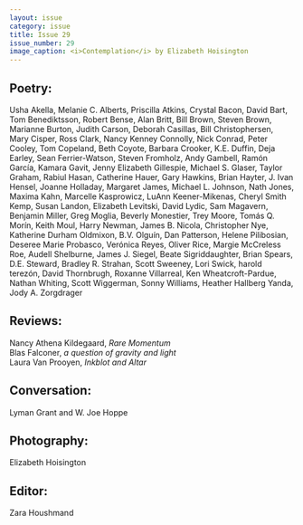 ```yaml
---
layout: issue
category: issue
title: Issue 29
issue_number: 29
image_caption: <i>Contemplation</i> by Elizabeth Hoisington
---
```


## Poetry:

Usha Akella, Melanie C. Alberts, Priscilla Atkins, Crystal Bacon, David Bart, Tom Benediktsson, Robert Bense, Alan Britt, Bill Brown, Steven Brown, Marianne Burton, Judith Carson, Deborah Casillas, Bill Christophersen, Mary Cisper, Ross Clark, Nancy Kenney Connolly, Nick Conrad, Peter Cooley, Tom Copeland, Beth Coyote, Barbara Crooker, K.E. Duffin, Deja Earley, Sean Ferrier-Watson, Steven Fromholz, Andy Gambell, Ramón García, Kamara Gavit, Jenny Elizabeth Gillespie, Michael S. Glaser, Taylor Graham, Rabiul Hasan, Catherine Hauer, Gary Hawkins, Brian Hayter, J. Ivan Hensel, Joanne Holladay, Margaret James, Michael L. Johnson, Nath Jones, Maxima Kahn, Marcelle Kasprowicz, LuAnn Keener-Mikenas, Cheryl Smith Kemp, Susan Landon, Elizabeth Levitski, David Lydic, Sam Magavern, Benjamin Miller, Greg Moglia, Beverly Monestier, Trey Moore, Tomás Q. Morín, Keith Moul, Harry Newman, James B. Nicola, Christopher Nye, Katherine Durham Oldmixon, B.V. Olguín, Dan Patterson, Helene Pilibosian, Deseree Marie Probasco, Verónica Reyes, Oliver Rice, Margie McCreless Roe, Audell Shelburne, James J. Siegel, Beate Sigriddaughter, Brian Spears, D.E. Steward, Bradley R. Strahan, Scott Sweeney, Lori Swick, harold terezón, David Thornbrugh, Roxanne Villarreal, Ken Wheatcroft-Pardue, Nathan Whiting, Scott Wiggerman, Sonny Williams, Heather Hallberg Yanda, Jody A. Zorgdrager  

## Reviews:
Nancy Athena Kildegaard, *Rare Momentum*  
Blas Falconer, *a question of gravity and light*  
Laura Van Prooyen, *Inkblot and Altar*    

## Conversation:
Lyman Grant and W. Joe Hoppe

## Photography:
Elizabeth Hoisington  

## Editor:
Zara Houshmand
